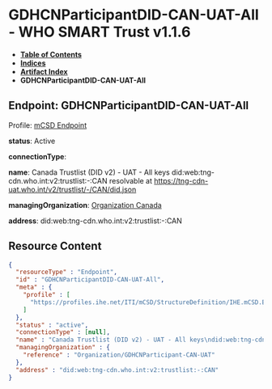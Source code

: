 # GDHCNParticipantDID-CAN-UAT-All - WHO SMART Trust v1.1.6

* [**Table of Contents**](toc.md)
* [**Indices**](indices.md)
* [**Artifact Index**](artifacts.md)
* **GDHCNParticipantDID-CAN-UAT-All**

## Endpoint: GDHCNParticipantDID-CAN-UAT-All

Profile: [mCSD Endpoint](https://profiles.ihe.net/ITI/mCSD/4.0.0/StructureDefinition-IHE.mCSD.Endpoint.html)

**status**: Active

**connectionType**: 

**name**: Canada Trustlist (DID v2) - UAT - All keys did:web:tng-cdn.who.int:v2:trustlist:-:CAN resolvable at https://tng-cdn-uat.who.int/v2/trustlist/-/CAN/did.json

**managingOrganization**: [Organization Canada](Organization-GDHCNParticipant-CAN-UAT.md)

**address**: did:web:tng-cdn.who.int:v2:trustlist:-:CAN



## Resource Content

```json
{
  "resourceType" : "Endpoint",
  "id" : "GDHCNParticipantDID-CAN-UAT-All",
  "meta" : {
    "profile" : [
      "https://profiles.ihe.net/ITI/mCSD/StructureDefinition/IHE.mCSD.Endpoint"
    ]
  },
  "status" : "active",
  "connectionType" : [null],
  "name" : "Canada Trustlist (DID v2) - UAT - All keys\ndid:web:tng-cdn.who.int:v2:trustlist:-:CAN\nresolvable at https://tng-cdn-uat.who.int/v2/trustlist/-/CAN/did.json",
  "managingOrganization" : {
    "reference" : "Organization/GDHCNParticipant-CAN-UAT"
  },
  "address" : "did:web:tng-cdn.who.int:v2:trustlist:-:CAN"
}

```
